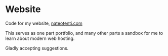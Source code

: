 # Website

Code for my website, [nateotenti.com](https://www.nateotenti.com)

This serves as one part portfolio, and many other parts a sandbox for me to learn about modern web hosting.

Gladly accepting suggestions.
